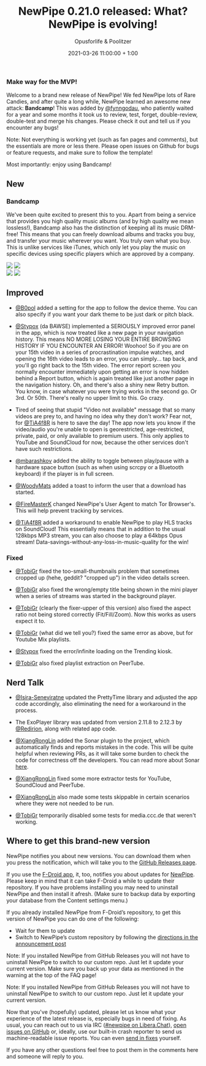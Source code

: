 ﻿---
layout: post
title: "NewPipe 0.21.0 released: What? NewPipe is evolving!"
short: "NewPipe 0.21.0 released"
date: 2021-03-26 11:00:00 + 1:00
categories: [pinned, release]
author: Opusforlife & Poolitzer
image: newpipe
excerpt_separator: <!-- more -->
---

### Make way for the MVP!
Welcome to a brand new release of NewPipe! We fed NewPipe lots of Rare Candies, and after quite a long while, NewPipe learned an awesome new attack: **Bandcamp**! This was added by [@fynngodau](https://github.com/fynngodau), who patiently waited for a year and some months it took us to review, test, forget, double-review, double-test and merge his changes. Please check it out and tell us if you encounter any bugs!

Note: Not everything is working yet (such as fan pages and comments), but the essentials are more or less there. Please open issues on Github for bugs or feature requests, and make sure to follow the template!

Most importantly: enjoy using Bandcamp!

<!-- more -->

## New

### Bandcamp
We've been quite excited to present this to you. Apart from being a service that provides you high quality music albums (and by high quality we mean lossless!), Bandcamp also has the distinction of keeping all its music DRM-free! This means that you can freely download albums and tracks you buy, and transfer your music wherever you want. You truly own what you buy. This is unlike services like iTunes, which only let you play the music on specific devices using specific players which are approved by a company.

<div class="media-row media-items-2">
    <img class="no-flow img-responsive" src="{{ site.baseurl }}/img/bandcamp_artist.png"/>
    <img class="no-flow img-responsive" src="{{ site.baseurl }}/img/bandcamp_featured.png"/>
</div>
<div class="media-row media-items-2">
    <img class="no-flow img-responsive" src="{{ site.baseurl }}/img/bandcamp_playback.png"/>
    <img class="no-flow img-responsive" src="{{ site.baseurl }}/img/bandcamp_radio.png"/>
</div>

## Improved

- [@B0pol](https://github.com/B0pol) added a setting for the app to follow the device theme. You can also specify if you want your dark theme to be just dark or pitch black.

- [@Stypox](https://github.com/Stypox) (da BAWSE) implemented a SERIOUSLY improved error panel in the app, which is now treated like a new page in your navigation history. This means NO MORE LOSING YOUR ENTIRE BROWSING HISTORY IF YOU ENCOUNTER AN ERROR! Woohoo! So if you are on your 15th video in a series of procrastination impulse watches, and opening the 16th video leads to an error, you can simply... tap back, and you'll go right back to the 15th video. The error report screen you normally encounter immediately upon getting an error is now hidden behind a Report button, which is again treated like just another page in the navigation history. Oh, and there's also a shiny new Retry button. You know, in case whatever you were trying works in the second go. Or 3rd. Or 50th. There's really no upper limit to this. Go crazy.

- Tired of seeing that stupid "Video not available" message that so many videos are prey to, and having no idea why they don't work? Fear not, for [@TiA4f8R](https://github.com/TiA4f8R) is here to save the day! The app now lets you know if the video/audio you're unable to open is georestricted, age-restricted, private, paid, or only available to premium users. This only applies to YouTube and SoundCloud for now, because the other services don't have such restrictions.

- [@mbarashkov](https://github.com/mbarashkov) added the ability to toggle between play/pause with a hardware space button (such as when using scrcpy or a Bluetooth keyboard) if the player is in full screen.

- [@WoodyMats](https://github.com/WoodyMats) added a toast to inform the user that a download has started.

- [@FireMasterK](https://github.com/FireMasterK) changed NewPipe's User Agent to match Tor Browser's. This will help prevent tracking by services.

- [@TiA4f8R](https://github.com/TiA4f8R) added a workaround to enable NewPipe to play HLS tracks on SoundCloud! This essentially means that in addition to the usual 128kbps MP3 stream, you can also choose to play a 64kbps Opus stream! Data-savings-without-any-loss-in-music-quality for the win!

### Fixed 

- [@TobiGr](https://github.com/TobiGr) fixed the too-small-thumbnails problem that sometimes cropped up (hehe, geddit? "cropped up") in the video details screen.

- [@TobiGr](https://github.com/TobiGr) also fixed the wrong/empty title being shown in the mini player when a series of streams was started in the background player.

- [@TobiGr](https://github.com/TobiGr) (clearly the fixer-upper of this version) also fixed the aspect ratio not being stored correctly (Fit/Fill/Zoom). Now this works as users expect it to.

- [@TobiGr](https://github.com/TobiGr) (what did we tell you?) fixed the same error as above, but for Youtube Mix playlists.

- [@Stypox](https://github.com/Stypox) fixed the error/infinite loading on the Trending kiosk.

- [@TobiGr](https://github.com/TobiGr) also fixed playlist extraction on PeerTube.

## Nerd Talk

- [@Isira-Seneviratne](https://github.com/Isira-Seneviratne) updated the PrettyTime library and adjusted the app code accordingly, also eliminating the need for a workaround in the process.

- The ExoPlayer library was updated from version 2.11.8 to 2.12.3 by [@Redirion](https://github.com/Redirion), along with related app code.

- [@XiangRongLin](https://github.com/XiangRongLin) added the Sonar plugin to the project, which automatically finds and reports mistakes in the code. This will be quite helpful when reviewing PRs, as it will take some burden to check the code for correctness off the developers. You can read more about Sonar [here](https://sonarcloud.io/).

- [@XiangRongLin](https://github.com/XiangRongLin) fixed some more extractor tests for YouTube, SoundCloud and PeerTube.

- [@XiangRongLin](https://github.com/XiangRongLin) also made some tests skippable in certain scenarios where they were not needed to be run.

- [@TobiGr](https://github.com/TobiGr) temporarily disabled some tests for media.ccc.de that weren't working.

## Where to get this brand-new version

NewPipe notifies you about new versions. You can download them when you press the notification, which will take you to the [GitHub Releases page](https://github.com/TeamNewPipe/NewPipe/releases).

If you use the [F-Droid app](https://f-droid.org/), it, too, notifies you about updates for [NewPipe](https://f-droid.org/packages/org.schabi.newpipe/).
Please keep in mind that it can take F-Droid a while to update their repository. If you have problems installing you may need to uninstall NewPipe and then install it afresh. (Make sure to backup data by exporting your database from the Content settings menu.)

If you already installed NewPipe from F-Droid’s repository, to get this version of NewPipe you can do one of the following:

* Wait for them to update
* Switch to NewPipe’s custom repository by following the [directions in the announcement post](https://newpipe.net/blog/announcement/f-droid/pinned/f-droid-repo/)

Note: If you installed NewPipe from GitHub Releases you will not have to uninstall NewPipe to switch to our custom repo. Just let it update your current version.
Make sure you back up your data as mentioned in the warning at the top of the FAQ page!

Note: If you installed NewPipe from GitHub Releases you will not have to uninstall NewPipe to switch to our custom repo. Just let it update your current version.

Now that you've (hopefully) updated, please let us know what your experience of the latest release is, especially bugs in need of fixing. As usual, you can reach out to us via IRC ([#newpipe on Libera.Chat](ircs://irc.libera.chat:6697/newpipe)), [open issues on GitHub](https://github.com/TeamNewPipe/NewPipe/issues/new) or, ideally, use our built-in crash reporter to send us machine-readable issue reports. You can even [send in fixes](https://github.com/TeamNewPipe/NewPipe/blob/dev/.github/CONTRIBUTING.md#bug-fixing) yourself.

If you have any other questions feel free to post them in the comments here and someone will reply to you.
